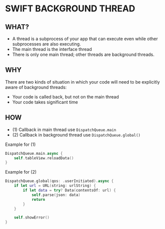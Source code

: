 # SWIFT BACKGROUND THREAD

## WHAT?
- A thread is a subprocess of your app that can execute even while other subprocesses are also executing.
- The main thread is the interface thread
- There is only one main thread; other threads are background threads.

## WHY
There are two kinds of situation in which your code will need to be explicitly aware of background threads:
- Your code is called back, but not on the main thread
- Your code takes significant time

## HOW
- (1) Callback in main thread use `DispatchQueue.main`
- (2) Callback in background thread use `DispatchQueue.global()` 

Example for (1)
```swift
DispatchQueue.main.async {
    self.tableView.reloadData()
}
```


Example for (2)
```swift
DispatchQueue.global(qos: .userInitiated).async {
    if let url = URL(string: urlString) {
        if let data = try? Data(contentsOf: url) {
            self.parse(json: data)
            return
        }
    }

    self.showError()
}
```
